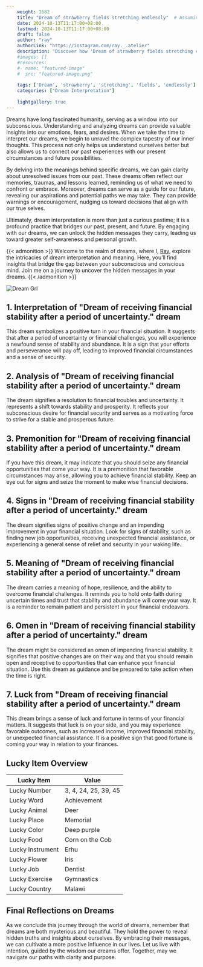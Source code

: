 ```yaml
---
    weight: 1682
    title: "Dream of strawberry fields stretching endlessly"  # Assuming 'title' column exists
    date: 2024-10-13T11:17:00+08:00
    lastmod: 2024-10-13T11:17:00+08:00
    draft: false
    author: "ray"
    authorLink: "https://instagram.com/ray._.atelier"
    description: "Discover how 'Dream of strawberry fields stretching endlessly' can interpret your future and uncover its significant meanings in your life."
    #images: []
    #resources:
    #- name: "featured-image"
    #  src: "featured-image.png"
    
    tags: ['Dream', 'strawberry', 'stretching', 'fields', 'endlessly']
    categories: ["Dream Interpretation"]
    
    lightgallery: true
---
```

    
Dreams have long fascinated humanity, serving as a window into our subconscious. Understanding and analyzing dreams can provide valuable insights into our emotions, fears, and desires. When we take the time to interpret our dreams, we begin to unravel the complex tapestry of our inner thoughts. This process not only helps us understand ourselves better but also allows us to connect our past experiences with our present circumstances and future possibilities.

By delving into the meanings behind specific dreams, we can gain clarity about unresolved issues from our past. These dreams often reflect our memories, traumas, and lessons learned, reminding us of what we need to confront or embrace. Moreover, dreams can serve as a guide for our future, revealing our aspirations and potential paths we may take. They can provide warnings or encouragement, nudging us toward decisions that align with our true selves.

Ultimately, dream interpretation is more than just a curious pastime; it is a profound practice that bridges our past, present, and future. By engaging with our dreams, we can unlock the hidden messages they carry, leading us toward greater self-awareness and personal growth.

{{< admonition >}}
Welcome to the realm of dreams, where I, [Ray](https://instagram.com/ray._.atelier), explore the intricacies of dream interpretation and meaning. Here, you’ll find insights that bridge the gap between your subconscious and conscious mind. Join me on a journey to uncover the hidden messages in your dreams.
{{< /admonition >}}

![Dream Grl](https://cdn.pixabay.com/photo/2017/11/02/03/35/gothic-2910057_1280.jpg "Dream Grl")

## 1. Interpretation of "Dream of receiving financial stability after a period of uncertainty." dream

This dream symbolizes a positive turn in your financial situation. It suggests that after a period of uncertainty or financial challenges, you will experience a newfound sense of stability and abundance. It is a sign that your efforts and perseverance will pay off, leading to improved financial circumstances and a sense of security.

## 2. Analysis of "Dream of receiving financial stability after a period of uncertainty." dream

The dream signifies a resolution to financial troubles and uncertainty. It represents a shift towards stability and prosperity. It reflects your subconscious desire for financial security and serves as a motivating force to strive for a stable and prosperous future.

## 3. Premonition for "Dream of receiving financial stability after a period of uncertainty." dream

If you have this dream, it may indicate that you should seize any financial opportunities that come your way. It is a premonition that favorable circumstances may arise, allowing you to achieve financial stability. Keep an eye out for signs and seize the moment to make wise financial decisions.

## 4. Signs in "Dream of receiving financial stability after a period of uncertainty." dream

The dream signifies signs of positive change and an impending improvement in your financial situation. Look for signs of stability, such as finding new job opportunities, receiving unexpected financial assistance, or experiencing a general sense of relief and security in your waking life.

## 5. Meaning of "Dream of receiving financial stability after a period of uncertainty." dream

The dream carries a meaning of hope, resilience, and the ability to overcome financial challenges. It reminds you to hold onto faith during uncertain times and trust that stability and abundance will come your way. It is a reminder to remain patient and persistent in your financial endeavors.

## 6. Omen in "Dream of receiving financial stability after a period of uncertainty." dream

The dream might be considered an omen of impending financial stability. It signifies that positive changes are on their way and that you should remain open and receptive to opportunities that can enhance your financial situation. Use this dream as guidance and be prepared to take action when the time is right.

## 7. Luck from "Dream of receiving financial stability after a period of uncertainty." dream

This dream brings a sense of luck and fortune in terms of your financial matters. It suggests that luck is on your side, and you may experience favorable outcomes, such as increased income, improved financial stability, or unexpected financial assistance. It is a positive sign that good fortune is coming your way in relation to your finances.

## Lucky Item Overview
| Lucky Item          | Value              |
|---------------|--------------------|
| Lucky Number        | 3, 4, 24, 25, 39, 45  |
| Lucky Word          | Achievement |
| Lucky Animal        | Deer |
| Lucky Place         | Memorial     |
| Lucky Color         | Deep purple     |
| Lucky Food          | Corn on the Cob      |
| Lucky Instrument    | Erhu |
| Lucky Flower        | Iris    |
| Lucky Job           | Dentist       |
| Lucky Exercise      | Gymnastics  |
| Lucky Country       | Malawi    |


##  Final Reflections on Dreams

As we conclude this journey through the world of dreams, remember that dreams are both mysterious and beautiful. They hold the power to reveal hidden truths and insights about ourselves. By embracing their messages, we can cultivate a more positive influence in our lives. Let us live with intention, guided by the wisdom our dreams offer. Together, may we navigate our paths with clarity and purpose.
